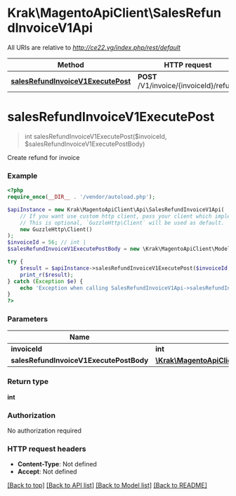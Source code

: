 # Krak\MagentoApiClient\SalesRefundInvoiceV1Api

All URIs are relative to *http://ce22.vg/index.php/rest/default*

Method | HTTP request | Description
------------- | ------------- | -------------
[**salesRefundInvoiceV1ExecutePost**](SalesRefundInvoiceV1Api.md#salesRefundInvoiceV1ExecutePost) | **POST** /V1/invoice/{invoiceId}/refund | 


# **salesRefundInvoiceV1ExecutePost**
> int salesRefundInvoiceV1ExecutePost($invoiceId, $salesRefundInvoiceV1ExecutePostBody)



Create refund for invoice

### Example
```php
<?php
require_once(__DIR__ . '/vendor/autoload.php');

$apiInstance = new Krak\MagentoApiClient\Api\SalesRefundInvoiceV1Api(
    // If you want use custom http client, pass your client which implements `GuzzleHttp\ClientInterface`.
    // This is optional, `GuzzleHttp\Client` will be used as default.
    new GuzzleHttp\Client()
);
$invoiceId = 56; // int | 
$salesRefundInvoiceV1ExecutePostBody = new \Krak\MagentoApiClient\Model\SalesRefundInvoiceV1ExecutePostBody(); // \Krak\MagentoApiClient\Model\SalesRefundInvoiceV1ExecutePostBody | 

try {
    $result = $apiInstance->salesRefundInvoiceV1ExecutePost($invoiceId, $salesRefundInvoiceV1ExecutePostBody);
    print_r($result);
} catch (Exception $e) {
    echo 'Exception when calling SalesRefundInvoiceV1Api->salesRefundInvoiceV1ExecutePost: ', $e->getMessage(), PHP_EOL;
}
?>
```

### Parameters

Name | Type | Description  | Notes
------------- | ------------- | ------------- | -------------
 **invoiceId** | **int**|  |
 **salesRefundInvoiceV1ExecutePostBody** | [**\Krak\MagentoApiClient\Model\SalesRefundInvoiceV1ExecutePostBody**](../Model/SalesRefundInvoiceV1ExecutePostBody.md)|  | [optional]

### Return type

**int**

### Authorization

No authorization required

### HTTP request headers

 - **Content-Type**: Not defined
 - **Accept**: Not defined

[[Back to top]](#) [[Back to API list]](../../README.md#documentation-for-api-endpoints) [[Back to Model list]](../../README.md#documentation-for-models) [[Back to README]](../../README.md)

